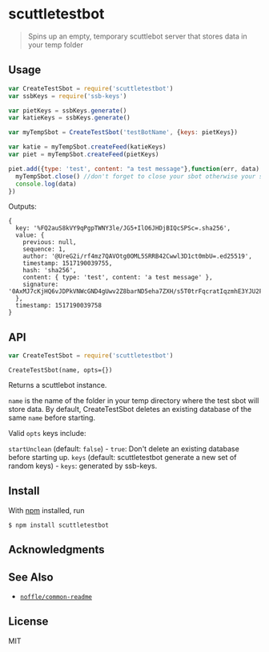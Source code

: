 # scuttletestbot

> Spins up an empty, temporary scuttlebot server that stores data in your temp folder


## Usage

```js
var CreateTestSbot = require('scuttletestbot')
var ssbKeys = require('ssb-keys')

var pietKeys = ssbKeys.generate()
var katieKeys = ssbKeys.generate()

var myTempSbot = CreateTestSbot('testBotName', {keys: pietKeys})

var katie = myTempSbot.createFeed(katieKeys)
var piet = myTempSbot.createFeed(pietKeys)

piet.add({type: 'test', content: "a test message"},function(err, data) {
  myTempSbot.close() //don't forget to close your sbot otherwise your script will never exit. ;)
  console.log(data)
})
```

Outputs:
```
{ 
  key: '%FQ2auS8kVY9qPgpTWNY3le/JG5+IlO6JHDjBIQcSPSc=.sha256',
  value: { 
    previous: null,
    sequence: 1,
    author: '@UreG2i/rf4mz7QAVOtg0OML5SRRB42Cwwl3D1ct0mbU=.ed25519',
    timestamp: 1517190039755,
    hash: 'sha256',
    content: { type: 'test', content: 'a test message' },
    signature: '0AxMJ7cKjHQ6vJDPkVNWcGND4gUwv2Z8barND5eha7ZXH/s5T0trFqcratIqzmhE3YJU2FY61Rf1S/Za2foLCA==.sig.ed25519' 
  },
  timestamp: 1517190039758 
}
  ```

## API

```js
var CreateTestSbot = require('scuttletestbot')
```

```
CreateTestSbot(name, opts={})
```
Returns a scuttlebot instance.

`name` is the name of the folder in your temp directory where the test sbot will store data.
By default, CreateTestSbot deletes an existing database of the same `name` before starting.

Valid `opts` keys include:

`startUnclean` (default: `false`) - `true`: Don't delete an existing database before starting up.
`keys` (default: scuttletestbot generate a new set of random keys) - `keys`: generated by ssb-keys.

## Install

With [npm](https://npmjs.org/) installed, run

```
$ npm install scuttletestbot
```

## Acknowledgments


## See Also

- [`noffle/common-readme`](https://github.com/noffle/common-readme)

## License

MIT

